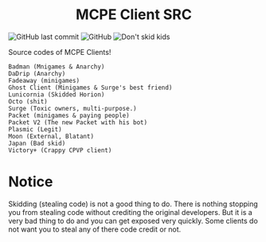 <h1 align="center">MCPE Client SRC</h1>
<p>
<img alt="GitHub last commit" src="https://img.shields.io/github/last-commit/Turkeii/MCPE-Client-Sources">
<img alt="GitHub" src="https://img.shields.io/github/license/Turkeii/Horion-Clients-Sources">
<img alt="Don't skid kids" src="https://img.shields.io/badge/Skidding-Dumb-red">
</p>

Source codes of MCPE Clients!

    Badman (Mnigames & Anarchy)
    DaDrip (Anarchy)
    Fadeaway (minigames)
	Ghost Client (Minigames & Surge's best friend)
    Lunicornia (Skidded Horion)
    Octo (shit)
    Surge (Toxic owners, multi-purpose.)
    Packet (minigames & paying people)
    Packet V2 (The new Packet with his bot)
    Plasmic (Legit)
    Moon (External, Blatant)
    Japan (Bad skid)
    Victory+ (Crappy CPVP client)
# Notice
Skidding (stealing code) is not a good thing to do. There is nothing stopping you from stealing code without crediting the original developers. But it is a very bad thing to do and you can get exposed very quickly. Some clients do not want you to steal any of there code credit or not.
